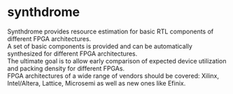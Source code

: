 # synthdrome
Synthdrome provides resource estimation for basic RTL components of different FPGA architectures.  
A set of basic components is provided and can be automatically synthesized for different FPGA architectures.  
The ultimate goal is to allow early comparison of expected device utilization and packing density for different FPGAs.  
FPGA architectures of a wide range of vendors should be covered: Xilinx, Intel/Altera, Lattice, Microsemi as well as new ones like Efinix.
